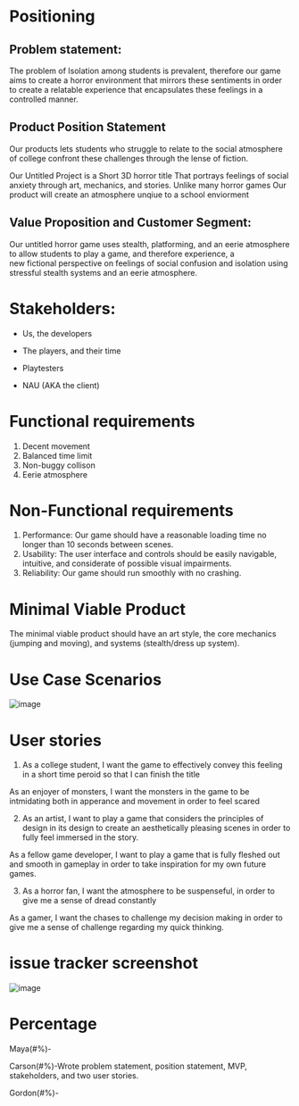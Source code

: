 # Positioning

## Problem statement:
<p>The problem of
Isolation among students is prevalent, therefore our game aims to create a horror environment that mirrors these sentiments in order to create a relatable experience that encapsulates these feelings in a controlled manner. </p>

## Product Position Statement

<p>
  
  Our products lets students who struggle to relate to the social atmosphere of college
  confront these challenges through the lense of fiction.
  
Our Untitled Project
is a Short 3D horror title
That
portrays feelings of social anxiety through art, mechanics, and stories.
Unlike
many horror games
Our product
will create an atmosphere unqiue to a school enviorment</p>

## Value Proposition and Customer Segment:

Our untitled horror game uses stealth, platforming, and an eerie atmosphere to allow students to play a game, and therefore experience, a <br>
new fictional perspective on feelings of social confusion and isolation using stressful stealth systems and an eerie atmosphere.


# Stakeholders:

- Us, the developers<br>
* The players, and their time<br>
- Playtesters<br>
* NAU (AKA the client)<br>

# Functional requirements

1. Decent movement<br>
2. Balanced time limit<br>
3. Non-buggy collison<br>
4. Eerie atmosphere

# Non-Functional requirements

1. Performance: Our game should have a reasonable loading time no longer than 10 seconds between scenes. <br>
2. Usability: The user interface and controls should be easily navigable, intuitive, and considerate of possible visual impairments. <br>
3. Reliability: Our game should run smoothly with no crashing. <br>


# Minimal Viable Product

The minimal viable product should have an art style, the core mechanics (jumping and moving), and systems (stealth/dress up system). <br>



# Use Case Scenarios

![image](https://github.com/user-attachments/assets/6e0904b8-aaa3-4a12-8ddb-4ba3dbe07033)

# User stories

1. As a college student, I want the game to effectively convey this feeling in a short time peroid so that I can finish the title <br>

As an enjoyer of monsters, I want the monsters in the game to be intmidating both in apperance and movement in order to feel scared<br>

2. As an artist, I want to play a game that considers the principles of design in its design to create an aesthetically pleasing scenes in order to fully feel immersed in the story.<br>

As a fellow game developer, I want to play a game that is fully fleshed out and smooth in gameplay in order to take inspiration for my own future games.<br>

3. As a horror fan, I want the atmosphere to be suspenseful, in order to give me a sense of dread constantly <br>

As a gamer, I want the chases to challenge my decision making in order to give me a sense of challenge regarding my quick thinking.


# issue tracker screenshot
![image](https://github.com/user-attachments/assets/e5b59f00-84d3-466d-aff5-14e8825ab607)


# Percentage

Maya(#%)-

Carson(#%)-Wrote problem statement, position statement, MVP, stakeholders, and two user stories. 

Gordon(#%)-




